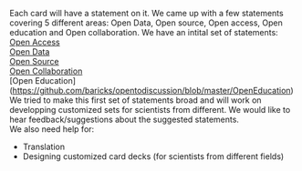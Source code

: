Each card will have a statement on it. We came up with a few statements covering 5 different areas: Open Data, Open source, Open access, Open education and Open collaboration.
We have an intital set of statements: <br/>
[Open Access](https://github.com/baricks/opentodiscussion/blob/master/OpenAccess) <br/>
[Open Data](https://github.com/baricks/opentodiscussion/blob/master/OpenData) <br/>
[Open Source](https://github.com/baricks/opentodiscussion/blob/master/OpenSource) <br/>
[Open Collaboration](https://github.com/baricks/opentodiscussion/blob/master/OpenCollaboration) <br/>
[Open Education] (https://github.com/baricks/opentodiscussion/blob/master/OpenEducation)<br/>
We tried to make this first set of statements broad and will work on developping customized sets for scientists from different. We would like to hear feedback/suggestions about the suggested statements.
<br/>
We also need help for: <br/>
- Translation <br/>
- Designing customized card decks (for scientists from different fields)<br/>
